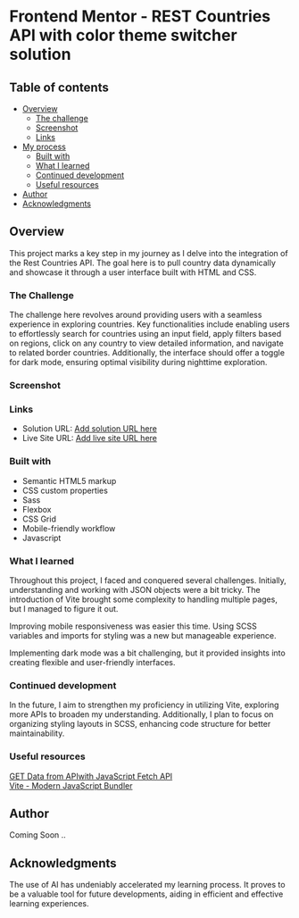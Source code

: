 # Frontend Mentor - REST Countries API with color theme switcher solution

## Table of contents

- [Overview](#overview)
  - [The challenge](#the-challenge)
  - [Screenshot](#screenshot)
  - [Links](#links)
- [My process](#my-process)
  - [Built with](#built-with)
  - [What I learned](#what-i-learned)
  - [Continued development](#continued-development)
  - [Useful resources](#useful-resources)
- [Author](#author)
- [Acknowledgments](#acknowledgments)

## Overview

This project marks a key step in my journey as I delve into the integration of the Rest Countries API. The goal here is to pull country data dynamically and showcase it through a user interface built with HTML and CSS.

### The Challenge

The challenge here revolves around providing users with a seamless experience in exploring countries. Key functionalities include enabling users to effortlessly search for countries using an input field, apply filters based on regions, click on any country to view detailed information, and navigate to related border countries. Additionally, the interface should offer a toggle for dark mode, ensuring optimal visibility during nighttime exploration.

### Screenshot

### Links

- Solution URL: [Add solution URL here](https://your-solution-url.com)
- Live Site URL: [Add live site URL here](https://your-live-site-url.com)

### Built with

- Semantic HTML5 markup
- CSS custom properties
- Sass
- Flexbox
- CSS Grid
- Mobile-friendly workflow
- Javascript

### What I learned

Throughout this project, I faced and conquered several challenges. Initially, understanding and working with JSON objects were a bit tricky. The introduction of Vite brought some complexity to handling multiple pages, but I managed to figure it out.

Improving mobile responsiveness was easier this time. Using SCSS variables and imports for styling was a new but manageable experience.

Implementing dark mode was a bit challenging, but it provided insights into creating flexible and user-friendly interfaces.

### Continued development

In the future, I aim to strengthen my proficiency in utilizing Vite, exploring more APIs to broaden my understanding. Additionally, I plan to focus on organizing styling layouts in SCSS, enhancing code structure for better maintainability.

### Useful resources

[GET Data from APIwith JavaScript Fetch API](https://www.youtube.com/watch?v=wYWf2m_yzBQ&t=946s) <br>
[Vite - Modern JavaScript Bundler](https://www.youtube.com/watch?v=9oqu9134U8Q&t=5709s)

## Author

Coming Soon ..

## Acknowledgments

The use of AI has undeniably accelerated my learning process. It proves to be a valuable tool for future developments, aiding in efficient and effective learning experiences.
